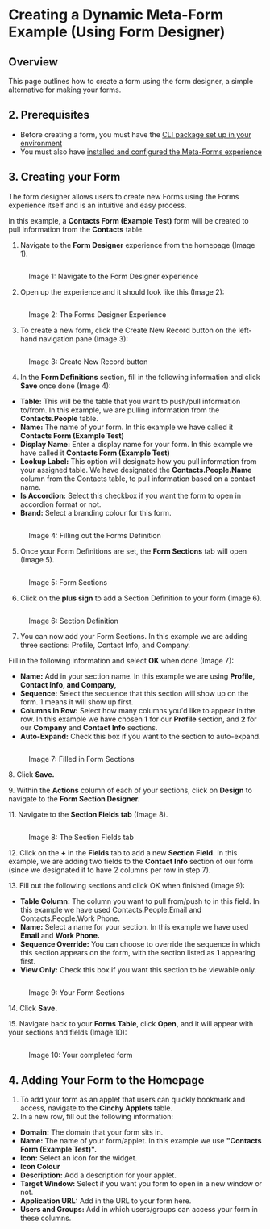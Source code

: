# Creating a Dynamic Meta-Form Example (Using Form Designer)

## Overview

This page outlines how to create a form using the form designer, a simple alternative for making your forms.

## 2. Prerequisites <a href="#prerequisites" id="prerequisites"></a>

* Before creating a form, you must have the [CLI package set up in your environment](https://cinchy.gitbook.io/cinchy-meta-forms/meta-forms-overview/dynamic-forms-example-using-form-designer)​
* You must also have [installed and configured the Meta-Forms experience​](../meta-forms-deployment-installation-guide/)

## 3. Creating your Form <a href="#1.-creating-your-form" id="1.-creating-your-form"></a>

The form designer allows users to create new Forms using the Forms experience itself and is an intuitive and easy process.

In this example, a **Contacts Form (Example Test)** form will be created to pull information from the **Contacts** table.

1. Navigate to the **Form Designer** experience from the homepage (Image 1).

<figure><img src="../../.gitbook/assets/image (523).png" alt=""><figcaption><p>Image 1: Navigate to the Form Designer experience</p></figcaption></figure>

2. Open up the experience and it should look like this (Image 2):

<figure><img src="../../.gitbook/assets/image (512).png" alt=""><figcaption><p>Image 2: The Forms Designer Experience</p></figcaption></figure>

3. To create a new form, click the Create New Record button on the left-hand navigation pane (Image 3):

<figure><img src="https://762429502-files.gitbook.io/~/files/v0/b/gitbook-x-prod.appspot.com/o/spaces%2F-Meab1e-ktEn2Oom7FZi%2Fuploads%2Fw3vrXn2vV7LgRC7NN4fG%2Fimage.png?alt=media&#x26;token=47ac2eba-0a33-4c12-a84d-558f3492b9d2" alt=""><figcaption><p>Image 3: Create New Record button</p></figcaption></figure>

4. In the **Form Definitions** section, fill in the following information and click **Save** once done (Image 4):

* **Table:** This will be the table that you want to push/pull information to/from. In this example, we are pulling information from the **Contacts.People** table.
* **Name:** The name of your form. In this example we have called it **Contacts Form (Example Test)**
* **Display Name:** Enter a display name for your form. In this example we have called it **Contacts Form (Example Test)**
* **Lookup Label:** This option will designate how you pull information from your assigned table. We have designated the **Contacts.People.Name** column from the Contacts table, to pull information based on a contact name.
* **Is Accordion:** Select this checkbox if you want the form to open in accordion format or not.
* **Brand:** Select a branding colour for this form.

<figure><img src="../../.gitbook/assets/image (196).png" alt=""><figcaption><p>Image 4: Filling out the Forms Definition</p></figcaption></figure>

5. Once your Form Definitions are set, the **Form Sections** tab will open (Image 5).

<figure><img src="../../.gitbook/assets/image (613).png" alt=""><figcaption><p>Image 5: Form Sections</p></figcaption></figure>

6. Click on the **plus sign** to add a Section Definition to your form (Image 6).

<figure><img src="../../.gitbook/assets/image (757).png" alt=""><figcaption><p>Image 6: Section Definition</p></figcaption></figure>

7. You can now add your Form Sections. In this example we are adding three sections: Profile, Contact Info, and Company.

Fill in the following information and select **OK** when done (Image 7):

* **Name:** Add in your section name. In this example we are using **Profile, Contact Info, and Company,**
* **Sequence:** Select the sequence that this section will show up on the form. 1 means it will show up first.
* **Columns in Row:** Select how many columns you'd like to appear in the row. In this example we have chosen **1** for our **Profile** section, and **2** for our **Company** and **Contact Info** sections.
* **Auto-Expand:** Check this box if you want to the section to auto-expand.

<figure><img src="https://762429502-files.gitbook.io/~/files/v0/b/gitbook-x-prod.appspot.com/o/spaces%2F-Meab1e-ktEn2Oom7FZi%2Fuploads%2FYpsvnX1Ce6HUW3pF71t0%2Fimage.png?alt=media&#x26;token=5ef4bc44-05ad-4c0f-a689-4901953e90d5" alt=""><figcaption><p>Image 7: Filled in Form Sections</p></figcaption></figure>

8\. Click **Save.**

9\. Within the **Actions** column of each of your sections, click on **Design** to navigate to the **Form Section Designer.**

11\. Navigate to the **Section Fields tab** (Image 8).

<figure><img src="https://762429502-files.gitbook.io/~/files/v0/b/gitbook-x-prod.appspot.com/o/spaces%2F-Meab1e-ktEn2Oom7FZi%2Fuploads%2FYU1jpNaoa3Pl3toyxqos%2Fimage.png?alt=media&#x26;token=30d27ac1-dceb-44d5-be5c-6fbd5b53f01d" alt=""><figcaption><p>Image 8: The Section Fields tab</p></figcaption></figure>

12\. Click on the **+** in the **Fields** tab to add a new **Section Field.** In this example, we are adding two fields to the **Contact Info** section of our form (since we designated it to have 2 columns per row in step 7).

13\. Fill out the following sections and click OK when finished (Image 9):

* **Table Column:** The column you want to pull from/push to in this field. In this example we have used Contacts.People.Email and Contacts.People.Work Phone.
* **Name:** Select a name for your section. In this example we have used **Email** and **Work Phone.**
* **Sequence Override:** You can choose to override the sequence in which this section appears on the form, with the section listed as **1** appearing first.
* **View Only:** Check this box if you want this section to be viewable only.

<figure><img src="https://762429502-files.gitbook.io/~/files/v0/b/gitbook-x-prod.appspot.com/o/spaces%2F-Meab1e-ktEn2Oom7FZi%2Fuploads%2FOE7a6oZw4NS7xGiO4x0P%2Fimage.png?alt=media&#x26;token=b36b161c-9f79-4c8c-a016-a50bef43d836" alt=""><figcaption><p>Image 9: Your Form Sections</p></figcaption></figure>

14\. Click **Save.**

15\. Navigate back to your **Forms Table**, click **Open,** and it will appear with your sections and fields (Image 10):

<figure><img src="https://762429502-files.gitbook.io/~/files/v0/b/gitbook-x-prod.appspot.com/o/spaces%2F-Meab1e-ktEn2Oom7FZi%2Fuploads%2FgXTTynXBv19C6Krngnm7%2Fimage.png?alt=media&#x26;token=e3aca4e6-8c2a-4414-bdaf-323092f71754" alt=""><figcaption><p>Image 10: Your completed form​</p></figcaption></figure>

## 4. Adding Your Form to the Homepage <a href="#2.-adding-your-form-to-the-homepage" id="2.-adding-your-form-to-the-homepage"></a>

1. To add your form as an applet that users can quickly bookmark and access, navigate to the **Cinchy Applets** table.
2. In a new row, fill out the following information:

* **Domain:** The domain that your form sits in.
* **Name:** The name of your form/applet. In this example we use **"Contacts Form (Example Test)".**
* **Icon:** Select an icon for the widget.
* **Icon Colour**
* **Description:** Add a description for your applet.
* **Target Window:** Select if you want you form to open in a new window or not.
* **Application URL:** Add in the URL to your form here.
* **Users and Groups:** Add in which users/groups can access your form in these columns.

​​

<figure><img src="https://762429502-files.gitbook.io/~/files/v0/b/gitbook-x-prod.appspot.com/o/spaces%2F-Meab1e-ktEn2Oom7FZi%2Fuploads%2F2WNsqJMUN6cLiewDwBuG%2Fimage.png?alt=media&#x26;token=ed7a8b13-982e-4529-ad45-6447ed968a81" alt=""><figcaption></figcaption></figure>
